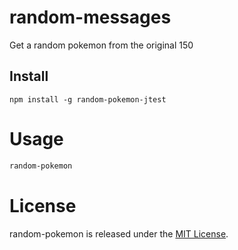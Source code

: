 # random-messages

Get a random pokemon from the original 150

## Install

```npm
npm install -g random-pokemon-jtest
```

# Usage

```bash
random-pokemon
```

# License
random-pokemon is released under the [MIT License](https://opensource.org/licenses/MIT).